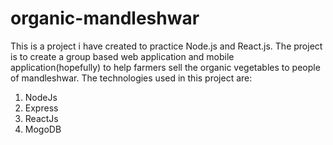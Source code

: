 # organic-mandleshwar

This is a project i have created to practice Node.js and React.js. The project is to create a group based web application and mobile application(hopefully) to help farmers sell the organic vegetables to people of mandleshwar. The technologies used in this project are:

1. NodeJs
2. Express
3. ReactJs
4. MogoDB
